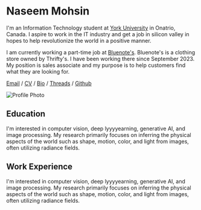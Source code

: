 <!DOCTYPE HTML>
<html lang="en">
<head>
    <meta http-equiv="Content-Type" content="text/html; charset=UTF-8">
    <title>Naseem Mohsin</title>
    <meta name="author" content="Naseem Mohsin">
    <meta name="viewport" content="width=device-width, initial-scale=1">
    <link rel="shortcut icon" href="images/favicon/favicon.ico" type="image/x-icon">
    <link rel="stylesheet" type="text/css" href="styles.css">
</head>
<body>
    <div class="container">
        <div class="profile">
            <h1>Naseem Mohsin</h1>
            <p>I'm an Information Technology student at <a href="https://www.yorku.ca/">York University</a> in Onatrio, Canada. I aspire to work in the IT industry and get a job in silicon valley in hopes to help revolutionize the world in a positive manner.</p>
            <p>I am currently working a part-time job at <a href="https://blnts.com//nerf">Bluenote's</a>. Bluenote's is a clothing store owned by Thrifty's. I have been working there since September 2023. My position is sales associate and my purpose is to help customers find what they are looking for.</p>
            <p>
                <a href="mailto:Naseemmohsin710@gmail.com">Email</a> / 
                <a href="data/Retail_Resume.pdf">CV</a> / 
                <a href="data/JonBarron-bio.txt">Bio</a> / 
                <a href="https://www.threads.net/@Naseem_710">Threads</a> / 
                <a href="https://github.com/Naseem710/">Github</a>
            </p>
        </div>
        <div class="profile-photo">
            <img src="images/JonBarron.jpg" alt="Profile Photo">
        </div>
        <div class="Education">
            <h2>Education</h2>
            <p>I'm interested in computer vision, deep lyyyyearning, generative AI, and image processing. My research primarily focuses on inferring the physical aspects of the world such as shape, motion, color, and light from images, often utilizing radiance fields.</p>
        </div>
        <div class="Work Experience">
            <h2>Work Experience</h2>
            <p>I'm interested in computer vision, deep lyyyyearning, generative AI, and image processing. My research primarily focuses on inferring the physical aspects of the world such as shape, motion, color, and light from images, often utilizing radiance fields.</p>
        </div>
    </div>
</body>
</html>
